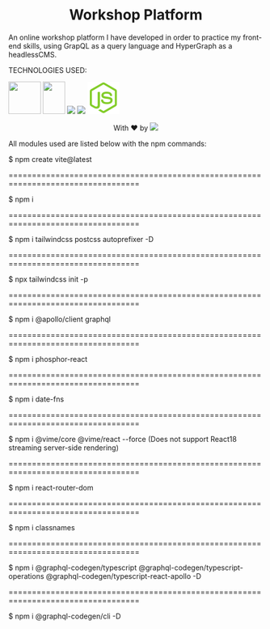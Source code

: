 <h1 align="center">Workshop Platform</h1>
An online workshop platform I have developed in order to practice my front-end skills, using GrapQL as a query language and HyperGraph as a headlessCMS.

TECHNOLOGIES USED:

<a><img src="https://upload.wikimedia.org/wikipedia/commons/thumb/6/61/HTML5_logo_and_wordmark.svg/2048px-HTML5_logo_and_wordmark.svg.png" style="width: 64px; height: 64px;" /></a>
<a><img src="https://upload.wikimedia.org/wikipedia/commons/thumb/d/d5/CSS3_logo_and_wordmark.svg/1452px-CSS3_logo_and_wordmark.svg.png" style="width: 44px; height: 64px;" /></a>
<a target="_blank" href="https://developer.mozilla.org/en-US/docs/Web/JavaScript"><img src="https://upload.wikimedia.org/wikipedia/commons/thumb/6/6a/JavaScript-logo.png/64px-JavaScript-logo.png" /></a>
<a href="https://reactjs.org/" target="_blank"><img src="https://upload.wikimedia.org/wikipedia/commons/thumb/a/a7/React-icon.svg/64px-React-icon.svg.png" /></a>
<a href="https://nodejs.org/"><img src="https://raw.githubusercontent.com/devicons/devicon/master/icons/nodejs/nodejs-original.svg" style="width: 64px; height: 64px;" /></a>


<p align="center">With ❤ by <img src=https://img.shields.io/badge/-dotExtension-black /> <p/>


All modules used are listed below with the npm commands:

$ npm create vite@latest

==================================================================================

$ npm i

==================================================================================

$ npm i tailwindcss postcss autoprefixer -D

==================================================================================

$ npx tailwindcss init -p

==================================================================================

$ npm i @apollo/client graphql

==================================================================================

$ npm i phosphor-react

==================================================================================

$ npm i date-fns

==================================================================================

$ npm i @vime/core @vime/react --force (Does not support React18 streaming server-side rendering)

==================================================================================

$ npm i react-router-dom

==================================================================================

$ npm i classnames

==================================================================================

$ npm i @graphql-codegen/typescript @graphql-codegen/typescript-operations @graphql-codegen/typescript-react-apollo -D

==================================================================================

$ npm i @graphql-codegen/cli -D
